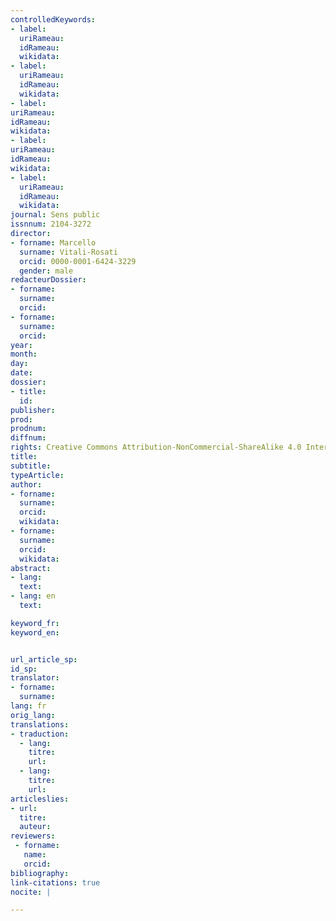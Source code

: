 ```yaml
---
controlledKeywords:
- label:
  uriRameau:
  idRameau:
  wikidata:
- label:
  uriRameau:
  idRameau:
  wikidata:
- label:
uriRameau:
idRameau:
wikidata:
- label:
uriRameau:
idRameau:
wikidata:
- label:
  uriRameau:
  idRameau:
  wikidata:
journal: Sens public
issnnum: 2104-3272
director:
- forname: Marcello
  surname: Vitali-Rosati
  orcid: 0000-0001-6424-3229
  gender: male
redacteurDossier:
- forname:
  surname:
  orcid:
- forname:
  surname:
  orcid:
year:
month:
day:
date:
dossier:
- title:
  id:
publisher:
prod:
prodnum:
diffnum:
rights: Creative Commons Attribution-NonCommercial-ShareAlike 4.0 International (CC BY-NC-SA 4.0)
title:
subtitle:
typeArticle:
author:
- forname:
  surname:
  orcid:
  wikidata:
- forname:
  surname:
  orcid:
  wikidata:
abstract:
- lang:
  text:
- lang: en
  text:

keyword_fr:
keyword_en:


url_article_sp:
id_sp:
translator:
- forname:
  surname:
lang: fr
orig_lang:
translations:
- traduction:
  - lang:
    titre:
    url:
  - lang:
    titre:
    url:
articleslies:
- url:
  titre:
  auteur:
reviewers:
 - forname:
   name:
   orcid:
bibliography:
link-citations: true
nocite: |

---
```

